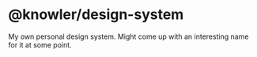# @knowler/design-system

My own personal design system. Might come up with an interesting
name for it at some point.

